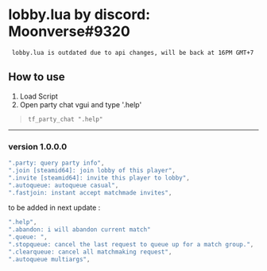 # lobby.lua by discord: Moonverse#9320

``` lobby.lua is outdated due to api changes, will be back at 16PM GMT+7```

## How to use
1. Load Script
2. Open party chat vgui and type '.help'
> `tf_party_chat ".help"`

---
### version 1.0.0.0
```lua
".party: query party info", 
".join [steamid64]: join lobby of this player",
".invite [steamid64]: invite this player to lobby", 
".autoqueue: autoqueue casual", 
".fastjoin: instant accept matchmade invites",
```

to be added in next update :
```lua
".help",
".abandon: i will abandon current match" 
".queue: ",
".stopqueue: cancel the last request to queue up for a match group.", 
".clearqueue: cancel all matchmaking request",
".autoqueue multiargs", 
```